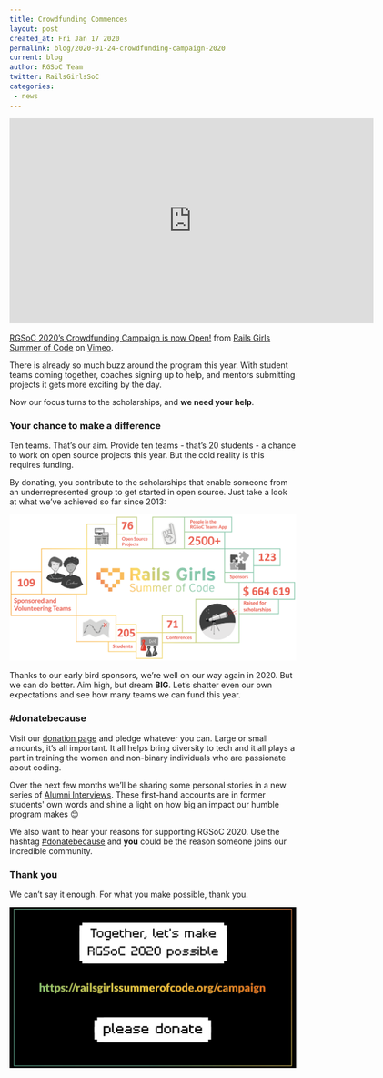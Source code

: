 ```yaml
---
title: Crowdfunding Commences
layout: post
created_at: Fri Jan 17 2020
permalink: blog/2020-01-24-crowdfunding-campaign-2020
current: blog
author: RGSoC Team
twitter: RailsGirlsSoC
categories:
 - news
---
```


<iframe src="https://player.vimeo.com/video/385291213" width="640" height="360" frameborder="0" webkitallowfullscreen mozallowfullscreen allowfullscreen></iframe>
<p><a href="https://player.vimeo.com/video/385291213">RGSoC 2020’s Crowdfunding Campaign is now Open!</a> from <a href="https://vimeo.com/user51331690">Rails Girls Summer of Code</a> on <a href="https://vimeo.com">Vimeo</a>.</p>

There is already so much buzz around the program this year. With student teams coming together, coaches signing up to help, and mentors submitting projects it gets more exciting by the day.

Now our focus turns to the scholarships, and **we need your help**.

### Your chance to make a difference

Ten teams. That’s our aim. Provide ten teams - that’s 20 students - a chance to work on open source projects this year. But the cold reality is this requires funding.

By donating, you contribute to the scholarships that enable someone from an underrepresented group to get started in open source. Just take a look at what we’ve achieved so far since 2013:

<img src="/img/2019-11-20-Stats 2013-18.png" alt="RGSoC Stats 2013-18">

Thanks to our early bird sponsors, we’re well on our way again in 2020. But we can do better. Aim high, but dream **BIG**. Let’s shatter even our own expectations and see how many teams we can fund this year.

### #donatebecause

Visit our <a href="https://railsgirlssummerofcode.org/campaign/">donation page</a> and pledge whatever you can. Large or small amounts, it’s all important. It all helps bring diversity to tech and it all plays a part in training the women and non-binary individuals who are passionate about coding.

Over the next few months we’ll be sharing some personal stories in a new series of <a href="https://railsgirlssummerofcode.org/blog/categoryview/#alumna-series">Alumni Interviews</a>. These first-hand accounts are in former students' own words and shine a light on how big an impact our humble program makes 😊

We also want to hear your reasons for supporting RGSoC 2020. Use the hashtag <a href="https://twitter.com/search?q=%23donatebecause&src=typed_query">#donatebecause</a> and **you** could be the reason someone joins our incredible community. 

### Thank you

We can’t say it enough. For what you make possible, thank you.

<a href="https://railsgirlssummerofcode.org/campaign/"><img src="/img/blog/2020/Please Donate.png"></a>
